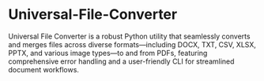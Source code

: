# Universal-File-Converter
Universal File Converter is a robust Python utility that seamlessly converts and merges files across diverse formats—including DOCX, TXT, CSV, XLSX, PPTX, and various image types—to and from PDFs, featuring comprehensive error handling and a user-friendly CLI for streamlined document workflows.
